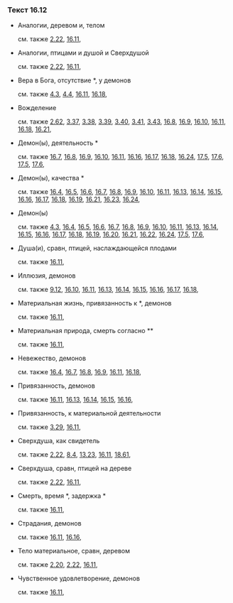 ### Текст 16.12
	
- Аналогии, деревом и, телом

	см. также  [2.22](../02/0222.md),  [16.11](../16/1611.md), 
	
- Аналогии, птицами и душой и Сверхдушой

	см. также  [2.22](../02/0222.md),  [16.11](../16/1611.md), 
	
- Вера в Бога, отсутствие \*, у демонов

	см. также  [4.3](../04/0403.md),  [4.4](../04/0404.md),  [16.11](../16/1611.md),  [16.18](../16/1618.md), 
	
- Вожделение

	см. также  [2.62](../02/0262.md),  [3.37](../03/0337.md),  [3.38](../03/0338.md),  [3.39](../03/0339.md),  [3.40](../03/0340.md),  [3.41](../03/0341.md),  [3.43](../03/0343.md),  [16.8](../16/1608.md),  [16.9](../16/1609.md),  [16.10](../16/1610.md),  [16.11](../16/1611.md),  [16.18](../16/1618.md),  [16.21](../16/1621.md), 
	
- Демон(ы), деятельность \*

	см. также  [16.7](../16/1607.md),  [16.8](../16/1608.md),  [16.9](../16/1609.md),  [16.10](../16/1610.md),  [16.11](../16/1611.md),  [16.16](../16/1616.md),  [16.17](../16/1617.md),  [16.18](../16/1618.md),  [16.24](../16/1624.md),  [17.5](../17/1705.md),  [17.6](../17/1706.md),  [17.5](../17/1705.md),  [17.6](../17/1706.md), 
	
- Демон(ы), качества \*

	см. также  [16.4](../16/1604.md),  [16.5](../16/1605.md),  [16.6](../16/1606.md),  [16.7](../16/1607.md),  [16.8](../16/1608.md),  [16.9](../16/1609.md),  [16.10](../16/1610.md),  [16.11](../16/1611.md),  [16.13](../16/1613.md),  [16.14](../16/1614.md),  [16.15](../16/1615.md),  [16.16](../16/1616.md),  [16.17](../16/1617.md),  [16.18](../16/1618.md),  [16.19](../16/1619.md),  [16.21](../16/1621.md),  [16.23](../16/1623.md),  [16.24](../16/1624.md), 
	
- Демон(ы)

	см. также  [4.3](../04/0403.md),  [16.4](../16/1604.md),  [16.5](../16/1605.md),  [16.6](../16/1606.md),  [16.7](../16/1607.md),  [16.8](../16/1608.md),  [16.9](../16/1609.md),  [16.10](../16/1610.md),  [16.11](../16/1611.md),  [16.13](../16/1613.md),  [16.14](../16/1614.md),  [16.15](../16/1615.md),  [16.16](../16/1616.md),  [16.17](../16/1617.md),  [16.18](../16/1618.md),  [16.19](../16/1619.md),  [16.20](../16/1620.md),  [16.21](../16/1621.md),  [16.22](../16/1622.md),  [16.24](../16/1624.md),  [17.5](../17/1705.md),  [17.6](../17/1706.md), 
	
- Душа(и), сравн, птицей, наслаждающейся плодами

	см. также  [16.11](../16/1611.md), 
	
- Иллюзия, демонов

	см. также  [9.12](../09/0912.md),  [16.10](../16/1610.md),  [16.11](../16/1611.md),  [16.13](../16/1613.md),  [16.14](../16/1614.md),  [16.15](../16/1615.md),  [16.16](../16/1616.md),  [16.17](../16/1617.md),  [16.18](../16/1618.md), 
	
- Материальная жизнь, привязанность к \*, демонов

	см. также  [16.11](../16/1611.md), 
	
- Материальная природа, смерть согласно \*\*

	см. также  [16.11](../16/1611.md), 
	
- Невежество, демонов

	см. также  [16.4](../16/1604.md),  [16.7](../16/1607.md),  [16.8](../16/1608.md),  [16.9](../16/1609.md),  [16.11](../16/1611.md),  [16.18](../16/1618.md), 
	
- Привязанность, демонов

	см. также  [16.11](../16/1611.md),  [16.13](../16/1613.md),  [16.14](../16/1614.md),  [16.15](../16/1615.md),  [16.16](../16/1616.md), 
	
- Привязанность, к материальной деятельности

	см. также  [3.29](../03/0329.md),  [16.11](../16/1611.md), 
	
- Сверхдуша, как свидетель

	см. также  [2.22](../02/0222.md),  [8.4](../08/0804.md),  [13.23](../13/1323.md),  [16.11](../16/1611.md),  [18.61](../18/1861.md), 
	
- Сверхдуша, сравн, птицей на дереве

	см. также  [2.22](../02/0222.md),  [16.11](../16/1611.md), 
	
- Смерть, время \*, задержка \*

	см. также  [16.11](../16/1611.md), 
	
- Страдания, демонов

	см. также  [16.11](../16/1611.md),  [16.16](../16/1616.md), 
	
- Тело материальное, сравн, деревом

	см. также  [2.20](../02/0220.md),  [2.22](../02/0222.md),  [16.11](../16/1611.md), 
	
- Чувственное удовлетворение, демонов

	см. также  [16.11](../16/1611.md), 
